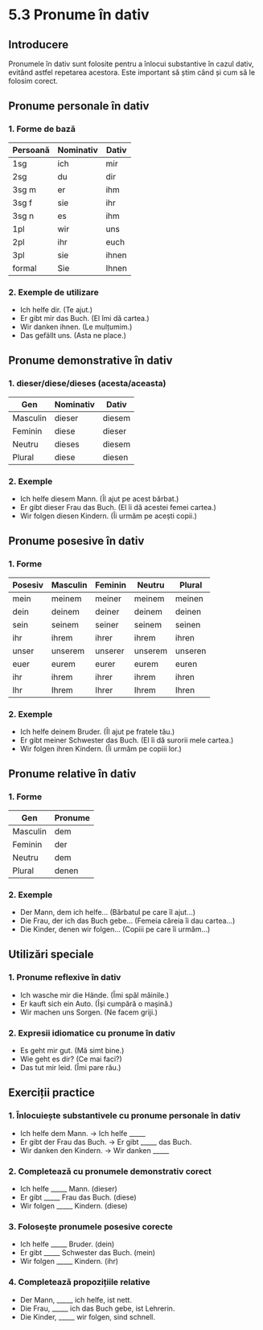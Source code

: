 # 5.3 Pronume în dativ

## Introducere
Pronumele în dativ sunt folosite pentru a înlocui substantive în cazul dativ, evitând astfel repetarea acestora. Este important să știm când și cum să le folosim corect.

## Pronume personale în dativ

### 1. Forme de bază
| Persoană   | Nominativ | Dativ     |
|------------|-----------|-----------|
| 1sg        | ich       | mir      |
| 2sg        | du        | dir      |
| 3sg m      | er        | ihm      |
| 3sg f      | sie       | ihr      |
| 3sg n      | es        | ihm      |
| 1pl        | wir       | uns      |
| 2pl        | ihr       | euch     |
| 3pl        | sie       | ihnen    |
| formal     | Sie       | Ihnen    |

### 2. Exemple de utilizare
- Ich helfe dir. (Te ajut.)
- Er gibt mir das Buch. (El îmi dă cartea.)
- Wir danken ihnen. (Le mulțumim.)
- Das gefällt uns. (Asta ne place.)

## Pronume demonstrative în dativ

### 1. dieser/diese/dieses (acesta/aceasta)
| Gen        | Nominativ | Dativ     |
|------------|-----------|-----------|
| Masculin   | dieser    | diesem    |
| Feminin    | diese     | dieser    |
| Neutru     | dieses    | diesem    |
| Plural     | diese     | diesen    |

### 2. Exemple
- Ich helfe diesem Mann. (Îl ajut pe acest bărbat.)
- Er gibt dieser Frau das Buch. (El îi dă acestei femei cartea.)
- Wir folgen diesen Kindern. (Îi urmăm pe acești copii.)

## Pronume posesive în dativ

### 1. Forme
| Posesiv    | Masculin  | Feminin   | Neutru    | Plural    |
|------------|-----------|-----------|-----------|-----------|
| mein       | meinem    | meiner    | meinem    | meinen    |
| dein       | deinem    | deiner    | deinem    | deinen    |
| sein       | seinem    | seiner    | seinem    | seinen    |
| ihr        | ihrem     | ihrer     | ihrem     | ihren     |
| unser      | unserem   | unserer   | unserem   | unseren   |
| euer       | eurem     | eurer     | eurem     | euren     |
| ihr        | ihrem     | ihrer     | ihrem     | ihren     |
| Ihr        | Ihrem     | Ihrer     | Ihrem     | Ihren     |

### 2. Exemple
- Ich helfe deinem Bruder. (Îl ajut pe fratele tău.)
- Er gibt meiner Schwester das Buch. (El îi dă surorii mele cartea.)
- Wir folgen ihren Kindern. (Îi urmăm pe copiii lor.)

## Pronume relative în dativ

### 1. Forme
| Gen        | Pronume   |
|------------|-----------|
| Masculin   | dem       |
| Feminin    | der       |
| Neutru     | dem       |
| Plural     | denen     |

### 2. Exemple
- Der Mann, dem ich helfe... (Bărbatul pe care îl ajut...)
- Die Frau, der ich das Buch gebe... (Femeia căreia îi dau cartea...)
- Die Kinder, denen wir folgen... (Copiii pe care îi urmăm...)

## Utilizări speciale

### 1. Pronume reflexive în dativ
- Ich wasche mir die Hände. (Îmi spăl mâinile.)
- Er kauft sich ein Auto. (Își cumpără o mașină.)
- Wir machen uns Sorgen. (Ne facem griji.)

### 2. Expresii idiomatice cu pronume în dativ
- Es geht mir gut. (Mă simt bine.)
- Wie geht es dir? (Ce mai faci?)
- Das tut mir leid. (Îmi pare rău.)

## Exerciții practice

### 1. Înlocuiește substantivele cu pronume personale în dativ
- Ich helfe dem Mann. → Ich helfe _____
- Er gibt der Frau das Buch. → Er gibt _____ das Buch.
- Wir danken den Kindern. → Wir danken _____

### 2. Completează cu pronumele demonstrativ corect
- Ich helfe _____ Mann. (dieser)
- Er gibt _____ Frau das Buch. (diese)
- Wir folgen _____ Kindern. (diese)

### 3. Folosește pronumele posesive corecte
- Ich helfe _____ Bruder. (dein)
- Er gibt _____ Schwester das Buch. (mein)
- Wir folgen _____ Kindern. (ihr)

### 4. Completează propozițiile relative
- Der Mann, _____ ich helfe, ist nett.
- Die Frau, _____ ich das Buch gebe, ist Lehrerin.
- Die Kinder, _____ wir folgen, sind schnell.
